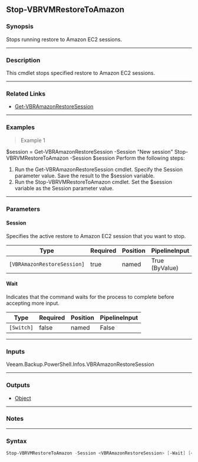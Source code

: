 Stop-VBRVMRestoreToAmazon
-------------------------

### Synopsis
Stops running restore to Amazon EC2 sessions.

---

### Description

This cmdlet stops specified restore to Amazon EC2 sessions.

---

### Related Links
* [Get-VBRAmazonRestoreSession](Get-VBRAmazonRestoreSession)

---

### Examples
> Example 1

$session = Get-VBRAmazonRestoreSession -Session "New session"
Stop-VBRVMRestoreToAmazon -Session $session
Perform the following steps:
1. Run the Get-VBRAmazonRestoreSession cmdlet. Specify the Session parameter value. Save the result to the $session variable.
2. Run the Stop-VBRVMRestoreToAmazon cmdlet. Set the $session variable as the Session parameter value.

---

### Parameters
#### **Session**
Specifies the active restore to Amazon EC2 session that you want to stop.

|Type                       |Required|Position|PipelineInput |
|---------------------------|--------|--------|--------------|
|`[VBRAmazonRestoreSession]`|true    |named   |True (ByValue)|

#### **Wait**
Indicates that the command waits for the process to complete before accepting more input.

|Type      |Required|Position|PipelineInput|
|----------|--------|--------|-------------|
|`[Switch]`|false   |named   |False        |

---

### Inputs
Veeam.Backup.PowerShell.Infos.VBRAmazonRestoreSession

---

### Outputs
* [Object](https://learn.microsoft.com/en-us/dotnet/api/System.Object)

---

### Notes

---

### Syntax
```PowerShell
Stop-VBRVMRestoreToAmazon -Session <VBRAmazonRestoreSession> [-Wait] [<CommonParameters>]
```
